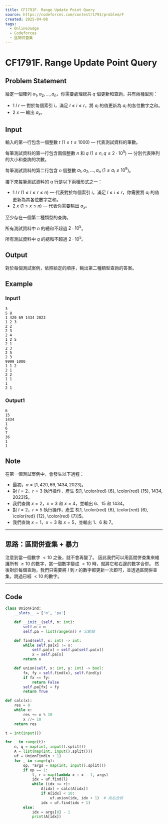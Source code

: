 ```yaml
---
title: CF1791F. Range Update Point Query
source: https://codeforces.com/contest/1791/problem/F
created: 2025-04-08
tags:
  - OnlineJudge
  - Codeforces
  - 區間併查集
---
```

# CF1791F. Range Update Point Query

## Problem Statement

給定一個陣列 $a_1, a_2, \dots, a_n$，你需要處理總共 $q$ 個更新和查詢，共有兩種型別：

-   $1$ $l$ $r$ — 對於每個索引 $i$，滿足 $l \leq i \leq r$，將 $a_i$ 的值更新為 $a_i$ 的各位數字之和。
-   $2$ $x$ — 輸出 $a_x$。

## Input

輸入的第一行包含一個整數 $t$ ($1 \leq t \leq 1000$) — 代表測試資料的筆數。

每筆測試資料的第一行包含兩個整數 $n$ 和 $q$ ($1 \le n, q \le 2 \cdot 10^5$) — 分別代表陣列的大小和查詢的次數。

每筆測試資料的第二行包含 $n$ 個整數 $a_1, a_2, \dots, a_n$ ($1 \le a_i \le 10^9$)。

接下來每筆測試資料的 $q$ 行是以下兩種形式之一：

-   $1$ $l$ $r$ ($1 \leq l \leq r \leq n$) — 代表對於每個索引 $i$，滿足 $l \leq i \leq r$，你需要將 $a_i$ 的值更新為其各位數字之和。
-   $2$ $x$ ($1 \leq x \leq n$) — 代表你需要輸出 $a_x$。

至少存在一個第二種類型的查詢。

所有測試資料中 $n$ 的總和不超過 $2 \cdot 10^5$。

所有測試資料中 $q$ 的總和不超過 $2 \cdot 10^5$。
## Output

對於每個測試案例，依照給定的順序，輸出第二種類型查詢的答案。

## Example

### Input1

```
3
5 8
1 420 69 1434 2023
1 2 3
2 2
2 3
2 4
1 2 5
2 1
2 3
2 5
2 3
9999 1000
1 1 2
2 1
2 2
1 1
1
2 1
```

### Output1

```
6
15
1434
1
6
7
36
1
1
```

## Note

在第一個測試案例中，會發生以下過程：

-   最初，$a = [1, 420, 69, 1434, 2023]$。
-   對 $l=2$，$r=3$ 執行操作，產生 $[1, \color{red} {6}, \color{red} {15}, 1434, 2023]$。
-   我們查詢 $x=2$，$x=3$ 和 $x=4$，並輸出 $6$、$15$ 和 $1434$。
-   對 $l=2$，$r=5$ 執行操作，產生 $[1, \color{red} {6}, \color{red} {6}, \color{red} {12}, \color{red} {7}]$。
-   我們查詢 $x=1$，$x=3$ 和 $x=5$，並輸出 $1$、$6$ 和 $7$。

---

## 思路：區間併查集 + 暴力

注意到當一個數字 $< 10$ 之後，就不會再變了。
因此我們可以用區間併查集來維護所有 $\geq 10$ 的數字，當一個數字變成 $< 10$ 時，就將它和右邊的數字合併。
然後對於每個查詢，我們只需要將 $l$ 到 $r$ 的數字都更新一次即可，並透過區間併查集，跳過已經 $< 10$ 的數字。

---

## Code

```python
class UnionFind:
    __slots__ = ['n', 'pa']

    def __init__(self, n: int):
        self.n = n
        self.pa = list(range(n)) # 父節點

    def find(self, x: int) -> int:
        while self.pa[x] != x:
            self.pa[x] = self.pa[self.pa[x]]
            x = self.pa[x]
        return x

    def union(self, x: int, y: int) -> bool:
        fx, fy = self.find(x), self.find(y)
        if fx == fy:
            return False
        self.pa[fx] = fy
        return True

def calc(x):
    res = 0
    while x:
        res += x % 10
        x //= 10
    return res

t = int(input())

for _ in range(t):
    n, q = map(int, input().split())
    A = list(map(int, input().split()))
    uf = UnionFind(n + 1)
    for _ in range(q):
        op, *args = map(int, input().split())
        if op == 1:
            l, r = map(lambda x : x - 1, args)
            idx = uf.find(l)
            while (idx <= r):
                A[idx] = calc(A[idx])
                if A[idx] < 10:
                    uf.union(idx, idx + 1)  # 向右合併
                idx = uf.find(idx + 1)
        else:
            idx = args[0] - 1
            print(A[idx])
```